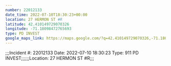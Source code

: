 ```yaml
---
number: 22012133
date_time: 2022-07-10T18:30:23+00:00
location: 27 HERMON ST #R
latitude: 42.410149729070326
longitude: -71.18098472765693
type: PD INVEST
google_maps_link: https://maps.google.com/?q=42.410149729070326,-71.18098472765693
---
```


;;;Incident #: 22012133  Date: 2022-07-10 18:30:23   Type: 911 PD INVEST;;;;;;Location: 27 HERMON ST #R;;;
